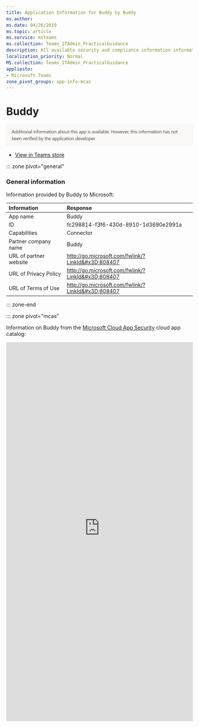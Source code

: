 ```yaml
---
title: Application Information for Buddy by Buddy
ms.author: 
ms.date: 04/26/2019
ms.topic: article
ms.service: msteams
ms.collection: Teams_ITAdmin_PracticalGuidance
description: All available security and compliance information information for Buddy, its data handling policies, its Microsoft Cloud App Security app catalog information, and security/compliance information in the CSA STAR registry.
localization_priority: Normal
MS.collection: Teams_ITAdmin_PracticalGuidance
appliesto:
- Microsoft Teams
zone_pivot_groups: app-info-mcas
---
```

# Buddy

<img alt="Non-attested image" src="./images/unattested.png" width="650"/>

* <a href="https://teams.microsoft.com/l/app/fc298814-f3f6-430d-8910-1d3690e2991a" target="_blank">View in Teams store</a>

::: zone pivot="general"

### General information

Information provided by Buddy to Microsoft:

| **Information** | **Response** |
|:----------------|:-------------|
| App name | Buddy |
| ID | fc298814-f3f6-430d-8910-1d3690e2991a |
| Capabilities | Connector |
| Partner company name | Buddy |
| URL of partner website | <http://go.microsoft.com/fwlink/?LinkId&#x3D;808407> |
| URL of Privacy Policy | <http://go.microsoft.com/fwlink/?LinkId&#x3D;808407> |
| URL of Terms of Use | <http://go.microsoft.com/fwlink/?LinkId&#x3D;808407> |

::: zone-end


::: zone pivot="mcas"

Information on Buddy from the [Microsoft Cloud App Security](https://www.microsoft.com/en-us/enterprise-mobility-security/cloud-app-security) cloud app catalog:

<iframe height='1020' title='Microsoft Cloud App Security Information' src='https://3ca685143b5b46b4b0e5266dadf2e97c.codepen.website/#/dashboard/28534' frameborder='no'  style='width: 100%;'>

<a href="https://3ca685143b5b46b4b0e5266dadf2e97c.codepen.website/#/dashboard/28534" target="_blank">View in a new tab</a>

::: zone-end

